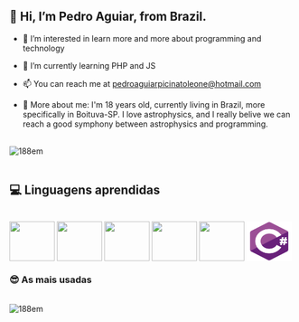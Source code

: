 ## 👋 Hi, I’m Pedro Aguiar, from Brazil.
- 👀 I’m interested in learn more and more about programming and technology 
- 🌱 I’m currently learning PHP and JS
- 📫 You can reach me at pedroaguiarpicinatoleone@hotmail.com

- 🙈 More about me: I'm 18 years old, currently living in Brazil, more 
specifically in Boituva-SP. I love astrophysics, and I really belive we can reach a good 
symphony between astrophysics and programming.

<br>

<div>
    <img src="https://github-readme-stats.vercel.app/api?username=aguiarhub&show_icons=false&theme=merko&include_all_comits=true&count_private=true" alt="188em">
</div>

<div>
  <br>
  <h2>💻 Linguagens aprendidas</h2>
  <br>
  <link rel="stylesheet" href="https://cdn.jsdelivr.net/gh/devicons/devicon@v2.15.1/devicon.min.css">
    <img align="center" height="70" width="80" src="https://cdn.jsdelivr.net/gh/devicons/devicon/icons/php/php-original.svg" />
    <img align="center" height="70" width="80" src="https://cdn.jsdelivr.net/gh/devicons/devicon/icons/mysql/mysql-original-wordmark.svg" />
    <img align="center" height="70" width="80" src="https://cdn.jsdelivr.net/gh/devicons/devicon/icons/javascript/javascript-original.svg" />
    <img align="center" height="70" width="80" src="https://cdn.jsdelivr.net/gh/devicons/devicon/icons/css3/css3-original-wordmark.svg"/>
    <img align="center" height="70" width="80" src="https://cdn.jsdelivr.net/gh/devicons/devicon/icons/html5/html5-original-wordmark.svg" />   
    <img align="center" alt="Csharp" height="70" width="80" src="https://raw.githubusercontent.com/devicons/devicon/master/icons/csharp/csharp-original.svg">
    <br>
    <h3>😎 As mais usadas</h3>
    <br>
     <img src="https://github-readme-stats.vercel.app/api/top-langs/?username=aguiarhub&layout=compact&langs_count=16&theme=merko" alt="188em">
</div>

